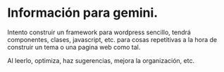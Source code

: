# Información para gemini. 

Intento construir un framework para wordpress sencillo, tendrá componentes, clases, javascript, etc. para cosas repetitivas a la hora de construir un tema o una pagina web como tal.

Al leerlo, optimiza, haz sugerencias, mejora la organización, etc.
